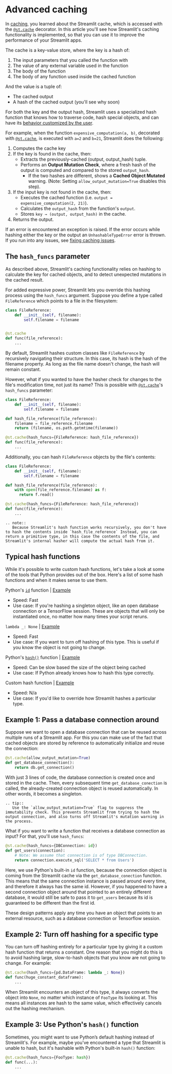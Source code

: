 # Advanced caching

In [caching](caching.md), you learned about the Streamlit cache, which is accessed with the [`@st.cache`](api.html#streamlit.cache) decorator. In this article you'll see how Streamlit's caching functionality is implemented, so that you can use it to improve the performance of your Streamlit apps.

The cache is a key-value store, where the key is a hash of:

1. The input parameters that you called the function with
1. The value of any external variable used in the function
1. The body of the function
1. The body of any function used inside the cached function

And the value is a tuple of:

- The cached output
- A hash of the cached output (you'll see why soon)

For both the key and the output hash, Streamlit uses a specialized hash function that knows how to traverse code, hash special objects, and can have its [behavior customized by the user](#the-hash-funcs-parameter).

For example, when the function `expensive_computation(a, b)`, decorated with [`@st.cache`](api.html#streamlit.cache), is executed with `a=2` and `b=21`, Streamlit does the following:

1. Computes the cache key
1. If the key is found in the cache, then:
   - Extracts the previously-cached (output, output_hash) tuple.
   - Performs an **Output Mutation Check**, where a fresh hash of the output is computed and compared to the stored `output_hash`.
     - If the two hashes are different, shows a **Cached Object Mutated** warning. (Note: Setting `allow_output_mutation=True` disables this step).
1. If the input key is not found in the cache, then:
   - Executes the cached function (i.e. `output = expensive_computation(2, 21)`).
   - Calculates the `output_hash` from the function's `output`.
   - Stores `key → (output, output_hash)` in the cache.
1. Returns the output.

If an error is encountered an exception is raised. If the error occurs while hashing either the key or the output an `UnhashableTypeError` error is thrown. If you run into any issues, see [fixing caching issues](troubleshooting/caching_issues.md).

## The `hash_funcs` parameter

As described above, Streamlit's caching functionality relies on hashing to calculate the key for cached objects, and to detect unexpected mutations in the cached result.

For added expressive power, Streamlit lets you override this hashing process using the `hash_funcs` argument. Suppose you define a type called `FileReference` which points to a file in the filesystem:

```Python
class FileReference:
    def __init__(self, filename):
        self.filename = filename


@st.cache
def func(file_reference):
    ...
```

By default, Streamlit hashes custom classes like `FileReference` by recursively navigating their structure. In this case, its hash is the hash of the filename property. As long as the file name doesn't change, the hash will remain constant.

However, what if you wanted to have the hasher check for changes to the file's modification time, not just its name? This is possible with [`@st.cache`](api.html#streamlit.cache)'s `hash_funcs` parameter:

```Python
class FileReference:
    def __init__(self, filename):
        self.filename = filename

def hash_file_reference(file_reference):
    filename = file_reference.filename
    return (filename, os.path.getmtime(filename))

@st.cache(hash_funcs={FileReference: hash_file_reference})
def func(file_reference):
    ...
```

Additionally, you can hash `FileReference` objects by the file's contents:

```Python
class FileReference:
    def __init__(self, filename):
        self.filename = filename

def hash_file_reference(file_reference):
    with open(file_reference.filename) as f:
      return f.read()

@st.cache(hash_funcs={FileReference: hash_file_reference})
def func(file_reference):
    ...
```

```eval_rst
.. note::
   Because Streamlit's hash function works recursively, you don't have to hash the contents inside `hash_file_reference` Instead, you can return a primitive type, in this case the contents of the file, and Streamlit's internal hasher will compute the actual hash from it.
```

## Typical hash functions

While it's possible to write custom hash functions, let's take a look at some of the tools that Python provides out of the box. Here's a list of some hash functions and when it makes sense to use them.

Python's [`id`](https://docs.python.org/3/library/functions.html#id) function | [Example](#example-1-pass-a-database-connection-around)

- Speed: Fast
- Use case: If you're hashing a singleton object, like an open database connection or a TensorFlow session. These are objects that will only be instantiated once, no matter how many times your script reruns.

`lambda _: None` | [Example](#example-2-turn-off-hashing-for-a-specific-type)

- Speed: Fast
- Use case: If you want to turn off hashing of this type. This is useful if you know the object is not going to change.

Python's [`hash()`](https://docs.python.org/3/library/functions.html#hash) function | [Example](#example-3-use-python-s-hash-function)

- Speed: Can be slow based the size of the object being cached
- Use case: If Python already knows how to hash this type correctly.

Custom hash function | [Example](#the-hash-funcs-parameter)

- Speed: N/a
- Use case: If you'd like to override how Streamlit hashes a particular type.

## Example 1: Pass a database connection around

Suppose we want to open a database connection that can be reused across multiple runs of a Streamlit app. For this you can make use of the fact that cached objects are stored by reference to automatically initialize and reuse the connection:

```Python
@st.cache(allow_output_mutation=True)
def get_database_connection():
    return db.get_connection()
```

With just 3 lines of code, the database connection is created once and stored in the cache. Then, every subsequent time `get_database_conection` is called, the already-created connection object is reused automatically. In other words, it becomes a singleton.

```eval_rst
.. tip::
   Use the `allow_output_mutation=True` flag to suppress the immutability check. This prevents Streamlit from trying to hash the output connection, and also turns off Streamlit's mutation warning in the process.
```

What if you want to write a function that receives a database connection as input? For that, you'll use `hash_funcs`:

```Python
@st.cache(hash_funcs={DBConnection: id})
def get_users(connection):
    # Note: We assume that connection is of type DBConnection.
    return connection.execute_sql('SELECT * from Users')
```

Here, we use Python's built-in `id` function, because the connection object is coming from the Streamlit cache via the `get_database_conection` function. This means that the same connection instance is passed around every time, and therefore it always has the same id. However, if you happened to have a second connection object around that pointed to an entirely different database, it would still be safe to pass it to `get_users` because its id is guaranteed to be different than the first id.

These design patterns apply any time you have an object that points to an external resource, such as a database connection or Tensorflow session.

## Example 2: Turn off hashing for a specific type

You can turn off hashing entirely for a particular type by giving it a custom hash function that returns a constant. One reason that you might do this is to avoid hashing large, slow-to-hash objects that you know are not going to change. For example:

```Python
@st.cache(hash_funcs={pd.DataFrame: lambda _: None})
def func(huge_constant_dataframe):
    ...
```

When Streamlit encounters an object of this type, it always converts the object into `None`, no matter which instance of `FooType` its looking at. This means all instances are hash to the same value, which effectively cancels out the hashing mechanism.

## Example 3: Use Python's `hash()` function

Sometimes, you might want to use Python’s default hashing instead of Streamlit's. For example, maybe you've encountered a type that Streamlit is unable to hash, but it's hashable with Python's built-in `hash()` function:

```Python
@st.cache(hash_funcs={FooType: hash})
def func(...):
    ...
```
